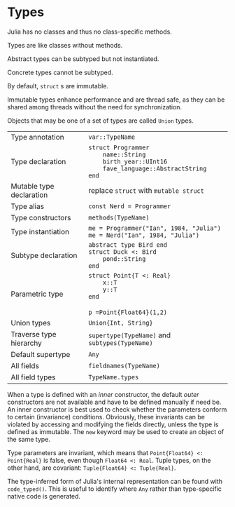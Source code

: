 # Types

Julia has no classes and thus no class-specific methods.

Types are like classes without methods.

Abstract types can be subtyped but not instantiated.

Concrete types cannot be subtyped.

By default, `struct` s are immutable.

Immutable types enhance performance and are thread safe, as they can be
shared among threads without the need for synchronization.

Objects that may be one of a set of types are called `Union` types.

|                          |                                                   |
| ------------------------ | ------------------------------------------------- |
| Type annotation          | `var::TypeName`                                   |
| Type declaration         | `struct Programmer`<br>`    name::String`<br>`    birth_year::UInt16`<br>`    fave_language::AbstractString`<br>`end` |
| Mutable type declaration | replace `struct` with `mutable struct`            |
| Type alias               | `const Nerd = Programmer`                         |
| Type constructors        | `methods(TypeName)`                               |
| Type instantiation       | `me = Programmer("Ian", 1984, "Julia")`<br>`me = Nerd("Ian", 1984, "Julia")` |
| Subtype declaration      | `abstract type Bird end`<br>`struct Duck <: Bird`<br>`    pond::String`<br>`end` |
| Parametric type          | `struct Point{T <: Real}`<br>`    x::T`<br>`    y::T`<br>`end`<br><br>`p =Point{Float64}(1,2)`<br> |
| Union types              | `Union{Int, String}`                              |
| Traverse type hierarchy  | `supertype(TypeName)` and `subtypes(TypeName)`    |
| Default supertype        | `Any`                                             |
| All fields               | `fieldnames(TypeName)`                            |
| All field types          | `TypeName.types`                                  |

When a type is defined with an *inner* constructor, the default *outer*
constructors are not available and have to be defined manually if need
be. An inner constructor is best used to check whether the parameters
conform to certain (invariance) conditions. Obviously, these invariants
can be violated by accessing and modifying the fields directly, unless
the type is defined as immutable. The `new` keyword may be used to
create an object of the same type.

Type parameters are invariant, which means that `Point{Float64} <: Point{Real}` is
false, even though `Float64 <: Real`.
Tuple types, on the other hand, are covariant: `Tuple{Float64} <: Tuple{Real}`.

The type-inferred form of Julia's internal representation can be found
with `code_typed()`. This is useful to identify where `Any` rather
than type-specific native code is generated.
